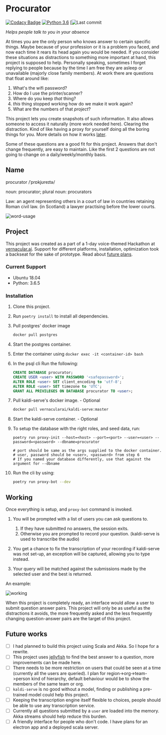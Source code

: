 # Procurator

[![Codacy Badge](https://api.codacy.com/project/badge/Grade/cde256097f2348f39f9a2488bb2ab3dd)](https://www.codacy.com/manual/AmreshVenugopal/procurator?utm_source=github.com&amp;utm_medium=referral&amp;utm_content=ltbringer/procurator&amp;utm_campaign=Badge_Grade)
[![Python 3.6](https://img.shields.io/badge/python-3.6-blue.svg)](https://www.python.org/downloads/release/python-360/)
[![Last commit](https://img.shields.io/github/last-commit/ltbringer/procurator)

_Helps people talk to you in your absence_

At times you are the only person who knows answer to certain specific things. Maybe because of your profession or
it is a problem you faced, and now each time it rears its head again you would be needed. If you consider these situations
as distractions to something more important at hand, this project is supposed to help. Personally speaking, sometimes
I forget replying to people because by the time I am free they are asleep or unavailable (majorly close family members). 
At work there are questions that float around like: 

1. What's the wifi password?
2. How do I use the printer/scanner?
3. Where do you keep _that_ thing?
4. _this_ thing stopped working how do we make it work again?
5. What are the numbers of that _project_?

This project lets you create snapshots of such information. It also allows someone to access it naturally (more work needed here).
Clearing the distraction. Kind of like having a proxy for yourself doing all the boring things for you. More details on how it works [later](#working). 

Some of these questions are a good fit for this project. Answers that don't change frequently, are easy to maintain.
Like the first 2 questions are not going to change on a daily/weekly/monthly basis.

## Name
procurator /ˈprɒkjʊreɪtə/

noun: procurator; plural noun: procurators

Law: an agent representing others in a court of law in countries retaining Roman civil law.
        (in Scotland) a lawyer practising before the lower courts.

![word-usage](https://www.gstatic.com/onebox/dictionary/etymology/en/desktop/adc8de134fe7081488d1ecb22f470da58eba3003a0838886073e0882f54caf09.png)

## Project
This project was created as a part of a 1-day voice-themed Hackathon at [vernacular.ai](https://github.com/Vernacular-ai). 
Support for different platforms, installation, optimization took a backseat for the sake of prototype. 
Read about [future plans](#future-works).

### Current Support
- Ubuntu 18.04
- Python: 3.6.5

### Installation
1. Clone this project.
 
2. Run `poetry install` to install all dependencies.

3. Pull postgres' docker image
    ```bash
    docker pull postgres
    ```
4. Start the postgres container.
 
5. Enter the container using `docker exec -it <container-id> bash`
 
6. In the psql cli Run the following:
    ```sql
    CREATE DATABASE procurator;
    CREATE USER <user> WITH PASSWORD '<safepassword>';
    ALTER ROLE <user> SET client_encoding to 'utf-8';
    ALTER ROLE <user> SET timezone to 'UTC';
    GRANT ALL PRIVILEGES ON DATABASE procurator TO <user>;
    ```

7. Pull kaldi-serve's docker image. - Optional
    ```bash
    docker pull vernacularai/kaldi-serve:master
    ```   
8. Start the kaldi-serve container. - Optional
 
9. To setup the database with the right roles, and seed data, run:
    ```
    poetry run proxy-init --host=<host> --port=<port> --user=<user> --password=<password> --dbname=procurator
    
    # port should be same as the args supplied to the docker container.
    # user, password should be <user>, <password> from step 6
    # If you named your database differently, use that against the argument for --dbname
    ```
 
10. Run the cli by using:
    ```bash
    poetry run proxy-bot --dev
    ```

## Working
Once everything is setup, and `proxy-bot` command is invoked. 

1. You will be prompted with a list of users you can ask questions to.
   1. If they have submitted no answers, the session exits.
   2. Otherwise you are prompted to record your question. (kaldi-serve is used to transcribe the audio)

2. You get a chance to fix the transcription of your recording if kaldi-serve was not set-up, 
   an exception will be captured, allowing you to type instead.
   
3. Your query will be matched against the submissions made by the selected user and the best is returned.

An example:

![working](./assets/working.png)

When this project is completely ready, an interface would allow a user to submit question answer pairs.
This project will only be as useful as the distractions it avoids, the more frequently asked and the less frequently changing
question-answer pairs are the target of this project.

## Future works
- [ ] I had planned to build this project using Scala and Akka. So I hope for a rewrite.
- [ ] This project uses [jellyfish](https://github.com/jamesturk/jellyfish) to find the best answer to a question, more improvements can be made here.
- [ ] There needs to be more restriction on users that could be seen at a time (currently all the users are queried). I plan for region->org->team->person kind of hierarchy,
      default behaviour would be to show the members of the same team or org.
- [ ] `kaldi-serve` is no good without a model, finding or publishing a pre-trained model could help this project.
- [ ] Keeping the transcription engine itself flexible to choices, people should be able to use any transcription service.
- [ ] Currently all questions submitted by a `user` are loaded into the memory. Akka streams should help reduce this burden.
- [ ] A friendly interface for people who don't code. I have plans for an electron app and a deployed scala server.

